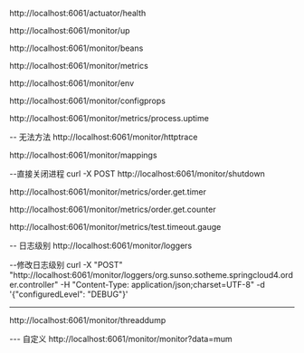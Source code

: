 
http://localhost:6061/actuator/health

http://localhost:6061/monitor/up


http://localhost:6061/monitor/beans

http://localhost:6061/monitor/metrics    


http://localhost:6061/monitor/env


http://localhost:6061/monitor/configprops


http://localhost:6061/monitor/metrics/process.uptime


-- 无法方法
http://localhost:6061/monitor/httptrace


http://localhost:6061/monitor/mappings

--直接关闭进程
curl -X POST http://localhost:6061/monitor/shutdown



http://localhost:6061/monitor/metrics/order.get.timer

http://localhost:6061/monitor/metrics/order.get.counter

http://localhost:6061/monitor/metrics/test.timeout.gauge


-- 日志级别
http://localhost:6061/monitor/loggers

--修改日志级别
curl -X "POST" "http://localhost:6061/monitor/loggers/org.sunso.sotheme.springcloud4.order.controller"  -H "Content-Type: application/json;charset=UTF-8"  -d '{"configuredLevel": "DEBUG"}'





---

http://localhost:6061/monitor/threaddump


--- 自定义
http://localhost:6061/monitor/monitor?data=mum